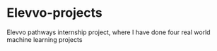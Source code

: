 # Elevvo-projects
Elevvo pathways internship project, where I have done four real world machine learning projects
